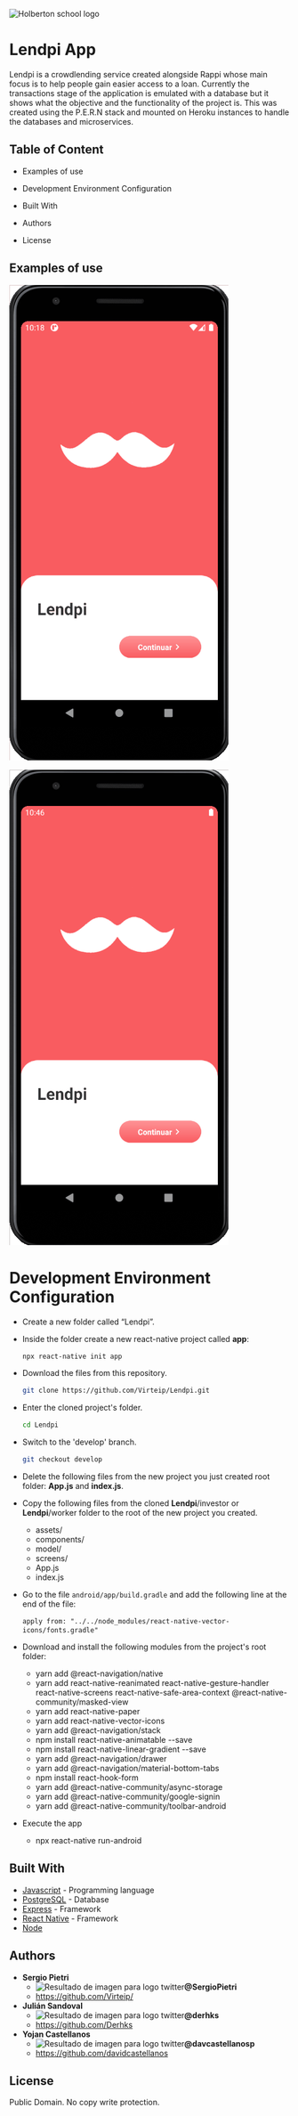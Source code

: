 ![Holberton school logo](http://imgfz.com/i/j5QenPM.png)
# Lendpi App

Lendpi is a crowdlending service created alongside Rappi whose main focus is to help people gain easier access to a loan. Currently the transactions stage of the application is emulated with a database but it shows what the objective and the functionality of the project is. This was created using the P.E.R.N stack and mounted on Heroku instances to handle the databases and microservices.



## Table of Content

- Examples of use

- Development Environment Configuration

- Built With

- Authors

- License




## Examples of use

![App Lendpi Worker Demo](appworker.gif)

![App Lendpi Investor Demo](appinvestor.gif)

# Development Environment Configuration

- Create a new folder called “Lendpi”.

- Inside the folder create a new react-native project called **app**:

    ```bash
  npx react-native init app
  ```

- Download the files from this repository.

    ```bash
  git clone https://github.com/Virteip/Lendpi.git
  ```

- Enter the cloned project's folder.

  ```bash
  cd Lendpi
  ```

- Switch to the 'develop' branch.

  ```bash
  git checkout develop
  ```

- Delete the following files from the new project you just created root folder: **App.js** and **index.js**.

- Copy the following files from the cloned **Lendpi**/investor or **Lendpi**/worker folder to the root of the new project you created.
  - assets/
  - components/
  - model/
  - screens/
  - App.js
  - index.js

- Go to the file `android/app/build.gradle` and add the following line at the end of the file:

    ```
    apply from: "../../node_modules/react-native-vector-icons/fonts.gradle"
    ```

- Download and install the following modules from the project's root folder:
  - yarn add @react-navigation/native
  - yarn add react-native-reanimated react-native-gesture-handler react-native-screens react-native-safe-area-context @react-native-community/masked-view
  - yarn add react-native-paper
  - yarn add react-native-vector-icons
  - yarn add @react-navigation/stack
  - npm install react-native-animatable --save
  - npm install react-native-linear-gradient --save
  - yarn add @react-navigation/drawer
  - yarn add @react-navigation/material-bottom-tabs
  - npm install react-hook-form
  - yarn add @react-native-community/async-storage
  - yarn add @react-native-community/google-signin
  - yarn add @react-native-community/toolbar-android
  
- Execute the app
  
  - npx react-native run-android



## Built With

- [Javascript](https://www.javascript.com/) - Programming language
- [PostgreSQL](https://www.postgresql.org/) - Database
- [Express](https://expressjs.com/) - Framework
- [React Native](https://reactnative.dev/) - Framework
- [Node](https://nodejs.org/en/) 


## Authors

- **Sergio Pietri** 
  - <img src="https://i.blogs.es/3c991e/twitter-bird/450_1000.png" alt="Resultado de imagen para logo twitter" width="20px"/>**@SergioPietri** 
  - https://github.com/Virteip/
- **Julián Sandoval**
  - <img src="https://i.blogs.es/3c991e/twitter-bird/450_1000.png" alt="Resultado de imagen para logo twitter" width="20px"/>**@derhks** 
  - https://github.com/Derhks
- **Yojan Castellanos**
  - <img src="https://i.blogs.es/3c991e/twitter-bird/450_1000.png" alt="Resultado de imagen para logo twitter" width="20px"/>**@davcastellanosp** 
  - https://github.com/davidcastellanos


## License

Public Domain. No copy write protection.